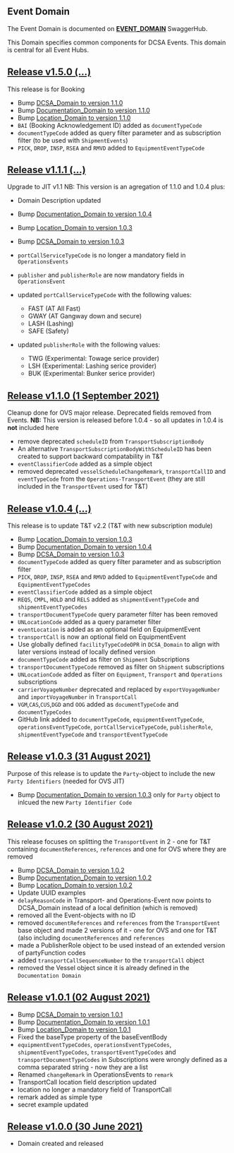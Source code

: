 ## Event Domain

The Event Domain is documented on [**EVENT_DOMAIN**](https://app.swaggerhub.com/domains/dcsaorg/EVENT_DOMAIN) SwaggerHub.

This Domain specifies common components for DCSA Events. This domain is central for all Event Hubs.

<a name="v150"></a>[Release v1.5.0 (...)](https://app.swaggerhub.com/domains-docs/dcsaorg/EVENT_DOMAIN/1.5.0)
---
This release is for Booking

- Bump [DCSA_Domain to version 1.1.0](https://github.com/dcsaorg/DCSA-OpenAPI/tree/master/domain/dcsa#v110)
- Bump [Documentation_Domain to version 1.1.0](https://github.com/dcsaorg/DCSA-OpenAPI/tree/master/domain/documentation#v110)
- Bump [Location_Domain to version 1.1.0](https://github.com/dcsaorg/DCSA-OpenAPI/tree/master/domain/location#v110)
- `BAI` (Booking Acknowledgement ID) added as `documentTypeCode`
- `documentTypeCode` added as query filter parameter and as subscription filter (to be used with `ShipmentEvents`)
- `PICK`, `DROP`, `INSP`, `RSEA` and `RMVD` added to `EquipmentEventTypeCode`

<a name="v111"></a>[Release v1.1.1 (...)](https://app.swaggerhub.com/domains-docs/dcsaorg/EVENT_DOMAIN/1.1.1)
---
Upgrade to JIT v1.1
NB: This version is an agregation of 1.1.0 and 1.0.4 plus:
- Domain Description updated
- Bump [Documentation_Domain to version 1.0.4](https://github.com/dcsaorg/DCSA-OpenAPI/tree/master/domain/documentation#v104)
- Bump [Location_Domain to version 1.0.3](https://github.com/dcsaorg/DCSA-OpenAPI/tree/master/domain/location#v103)
- Bump [DCSA_Domain to version 1.0.3](https://github.com/dcsaorg/DCSA-OpenAPI/tree/master/domain/dcsa#v103)

- `portCallServiceTypeCode` is no longer a mandatory field in `OperationsEvents`
- `publisher` and `publisherRole` are now mandatory fields in `OperationsEvent`
- updated `portCallServiceTypeCode` with the following values:
  - FAST (AT All Fast)
  - GWAY (AT Gangway down and secure)
  - LASH (Lashing)
  - SAFE (Safety)
- updated `publisherRole` with the following values:
  - TWG (Experimental: Towage serice provider)
  - LSH (Experimental: Lashing serice provider)
  - BUK (Experimental: Bunker serice provider)


<a name="v110"></a>[Release v1.1.0 (1 September 2021)](https://app.swaggerhub.com/domains-docs/dcsaorg/EVENT_DOMAIN/1.1.0)
---
Cleanup done for OVS major release. Deprecated fields removed from Events.
**NB:** This version is released before 1.0.4 - so all updates in 1.0.4 is **not** included here
- remove deprecated `scheduleID` from `TransportSubscriptionBody`
- An alternative `TransportSubscriptionBodyWithScheduleID` has been created to support backward compatability in T&T
- `eventClassifierCode` added as a simple object
- removed deprecated `vesselScheduleChangeRemark`, `transportCallID` and `eventTypeCode` from the `Operations-TransportEvent` (they are still included in the `TransportEvent` used for T&T)

<a name="v104"></a>[Release v1.0.4 (...)](https://app.swaggerhub.com/domains-docs/dcsaorg/EVENT_DOMAIN/1.0.4)
---
This release is to update T&T v2.2 (T&T with new subscription  module)
- Bump [Location_Domain to version 1.0.3](https://github.com/dcsaorg/DCSA-OpenAPI/tree/master/domain/location#v103)
- Bump [Documentation_Domain to version 1.0.4](https://github.com/dcsaorg/DCSA-OpenAPI/tree/master/domain/documentation#v104)
- Bump [DCSA_Domain to version 1.0.3](https://github.com/dcsaorg/DCSA-OpenAPI/tree/master/domain/dcsa#v103)
- `documentTypeCode` added as query filter parameter and as subscription filter
- `PICK`, `DROP`, `INSP`, `RSEA` and `RMVD` added to `EquipmentEventTypeCode` and `EquipmentEventTypeCodes`
- `eventClassifierCode` added as a simple object
- `REQS`, `CMPL`, `HOLD` and `RELS` added as `shipmentEventTypeCode` and `shipmentEventTypeCodes`
- `transportDocumentTypeCode` query parameter filter has been removed
- `UNLocationCode` added as a query parameter filter
- `eventLocation` is added as an optional field on EquipmentEvent
- `transportCall` is now an optional field on EquipmentEvent
- Use globally defined `facilityTypeCodeOPR` in `DCSA_Domain` to align with later versions instead of locally defined version
- `documentTypeCode` added as filter on `Shipment` Subscriptions
- `transportDocumentTypeCode` removed as filter on `Shipment` subscriptions
- `UNLocationCode` added as filter on `Equipment`, `Transport` and `Operations` subscriptions
- `carrierVoyageNumber` deprecated and replaced by `exportVoyageNumber` and `importVoyageNumber` in `TransportCall`
- `VGM`,`CAS`,`CUS`,`DGD` and `OOG` added as `documentTypeCode` and `documentTypeCodes`
- GitHub link added to `documentTypeCode`, `equipmentEventTypeCode`, `operationsEventTypeCode`, `portCallServiceTypeCode`, `publisherRole`, `shipmentEventTypeCode` and `transportEventTypeCode`

<a name="v103"></a>[Release v1.0.3 (31 August 2021)](https://app.swaggerhub.com/domains-docs/dcsaorg/EVENT_DOMAIN/1.0.3)
---
Purpose of this release is to update the `Party`-object to include the new `Party Identifiers` (needed for OVS JIT)
- Bump [Documentation_Domain to version 1.0.3](https://github.com/dcsaorg/DCSA-OpenAPI/tree/master/domain/documentation#v103) only for `Party` object to inlcued the new `Party Identifier Code`

<a name="v102"></a>[Release v1.0.2 (30 August 2021)](https://app.swaggerhub.com/domains-docs/dcsaorg/EVENT_DOMAIN/1.0.2)
---
This release focuses on splitting the `TransportEvent` in 2 - one for T&T containing `documentReferences`, `references` and one for OVS where they are removed
- Bump [DCSA_Domain to version 1.0.2](https://github.com/dcsaorg/DCSA-OpenAPI/tree/master/domain/dcsa#v102)
- Bump [Documentation_Domain to version 1.0.2](https://github.com/dcsaorg/DCSA-OpenAPI/tree/master/domain/documentation#v102)
- Bump [Location_Domain to version 1.0.2](https://github.com/dcsaorg/DCSA-OpenAPI/tree/master/domain/location#v102)
- Update UUID examples
- `delayReasonCode` in Transport- and Operations-Event now points to DCSA_Domain instead of a local definition (which is removed)
- removed all the Event-objects with no ID
- removed `documentReferences` and `references` from the `TransportEvent` base object and made 2 versions of it - one for OVS and one for T&T (also including `documentReferences` and `references`
- made a PublisherRole object to be used instead of an extended version of partyFunction codes
- added `transportCallSequenceNumber` to the `transportCall` object
- removed the Vessel object since it is already defined in the `Documentation Domain`

<a name="v101"></a>[Release v1.0.1 (02 August 2021)](https://app.swaggerhub.com/domains-docs/dcsaorg/EVENT_DOMAIN/1.0.1)
---
- Bump [DCSA_Domain to version 1.0.1](https://github.com/dcsaorg/DCSA-OpenAPI/tree/master/domain/dcsa#v101)
- Bump [Documentation_Domain to version 1.0.1](https://github.com/dcsaorg/DCSA-OpenAPI/tree/master/domain/documentation#v101)
- Bump [Location_Domain to version 1.0.1](https://github.com/dcsaorg/DCSA-OpenAPI/tree/master/domain/location#v101)
- Fixed the baseType property of the baseEventBody
- `equipmentEventTypeCodes`, `operationsEventTypeCodes`, `shipmentEventTypeCodes`, `transportEventTypeCodes` and `transportDocumentTypeCodes` in Subscriptions were wrongly defined as a comma separated string - now they are a list
- Renamed `changeRemark` in OperationsEvents to `remark`
- TransportCall location field description updated
- location no longer a mandatory field of TransportCall
- remark added as simple type
- secret example updated

<a name="v100"></a>[Release v1.0.0 (30 June 2021)](https://app.swaggerhub.com/domains-docs/dcsaorg/EVENT_DOMAIN/1.0.0)
---
- Domain created and released

